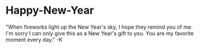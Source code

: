 # Happy-New-Year
"When fireworks light up the New Year's sky, I hope they remind you of me. I'm sorry I can only give this as a New Year's gift to you. You are my favorite moment every day." -K
